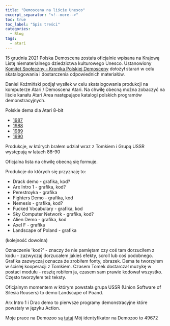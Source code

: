 ```yaml
---
title: "Demoscena na liście Unesco"
excerpt_separator: "<!--more-->"
toc: true
toc_label: "Spis treści"
categories:
  - Blog
tags:
  - atari
---
```


15 grudnia 2021 Polska Demoscena została oficjalnie wpisana na Krajową Listę niematerialnego dziedzictwa kulturowego Unesco.
Ustanowiony [Komitet Społeczny - Kronika Polskiej Demosceny](https://kskpd.pl/) dołożył starań w celu skatalogowania i dostarczenia odpowiednich materiałów.

Daniel Koźmiński podjął wysiłek w celu skatalogowania produkcji na komputerze Atari / Demoscena Atari.
Na chwilę obecną można zobaczyć na liście kanału Atari Area następujące katalogi polskich programów demonstracyjnych.

Polskie dema dla Atari 8-bit
* [1987](https://www.youtube.com/playlist?list=PLwxQCRveKAwjou6lyq71yVwJcvlfnrysi)
* [1988](https://www.youtube.com/playlist?list=PLwxQCRveKAwgH6mof14BYYniMHX4d-JAV)
* [1989](https://www.youtube.com/playlist?list=PLwxQCRveKAwj_-sFVggU6CpDCDE5e8GNM)
* [1990](https://www.youtube.com/playlist?list=PLwxQCRveKAwjFMhIL0IJ8uSGU3DC-bO4b)

Produkcje, w których brałem udział wraz z Tomkiem i Grupą USSR występują w latach 88-90

Oficjalna lista na chwilę obecną się formuje.

Produkcje do których się przyznaję to:

* Drack demo - grafika, kod?
* Arx Intro 1 - grafika, kod?
* Perestroyka - grafika
* Fighters Demo - grafika, kod
* Nemesis - grafika, kod?
* Fucked Vocabulary - grafika, kod
* Sky Computer Network - grafika, kod?
* Alien Demo - grafika, kod
* Axel F - grafika
* Landscape of Poland - grafika

(kolejność dowolna)

Oznaczenie 'kod?' - znaczy że nie pamiętam czy coś tam dorzuciłem z kodu - zazwyczaj dorzucałem jakieś efekty, scroll lub coś podobnego. Grafika zazwyczaj oznacza że zrobiłem fonty, obrazek. Dema te tworzyłem w ścisłej kooperacji z Tomkiem. Czasem Tomek dostarczał muzykę w postaci modułu - resztę robiłem ja, czasem sam prawie kodował wszystko. Często tworzyłem też teksty.

Oficjalnym momentem w którym powstała grupa USSR (Union Software of Silesia Rousers) to demo Landscape of Poand.

Arx Intro 1 i Drac demo to pierwsze programy demonstracyjne które powstały w języku Action.

Moje prace na Demozoo są [tutaj](https://demozoo.org/sceners/49672/)
Mój identyfikator na Demozoo to 49672
